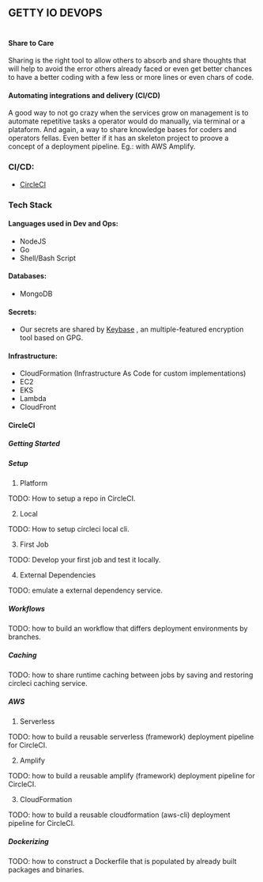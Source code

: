 ## GETTY IO DEVOPS

#

#### Share to Care

Sharing is the right tool to allow others to absorb and share thoughts that will help to avoid the error others already faced or even get better chances to have a better coding with a few less or more lines or even chars of code.

#### Automating integrations and delivery (CI/CD)

A good way to not go crazy when the services grow on management is to automate repetitive tasks a operator would do manually, via terminal or a plataform. And again, a way to share knowledge bases for coders and operators fellas. Even better if it has an skeleton project to proove a concept of a deployment pipeline. Eg.: with AWS Amplify.

### CI/CD:

- [CircleCI](#circleci)

### Tech Stack

#### Languages used in Dev and Ops:
- NodeJS
- Go
- Shell/Bash Script

#### Databases:

- MongoDB

#### Secrets:

- Our secrets are shared by [Keybase](https://keybase.io/docs)
, an multiple-featured encryption tool based on GPG.

#### Infrastructure:
- CloudFormation (Infrastructure As Code for custom implementations)
- EC2
- EKS
- Lambda
- CloudFront

#### CircleCI

##### Getting Started

##### Setup

1. Platform

TODO: How to setup a repo in CircleCI.

2. Local

TODO: How to setup circleci local cli.

3. First Job

TODO: Develop your first job and test it locally.

4. External Dependencies

TODO: emulate a external dependency service.

##### Workflows

TODO: how to build an workflow that differs deployment environments by branches.

##### Caching

TODO: how to share runtime caching between jobs by saving and restoring circleci caching service.

##### AWS

1. Serverless

TODO: how to build a reusable serverless (framework) deployment pipeline for CircleCI.

2. Amplify

TODO: how to build a reusable amplify (framework) deployment pipeline for CircleCI.

3. CloudFormation

TODO: how to build a reusable cloudformation (aws-cli) deployment pipeline for CircleCI.

##### Dockerizing

TODO: how to construct a Dockerfile that is populated by already built packages and binaries.
